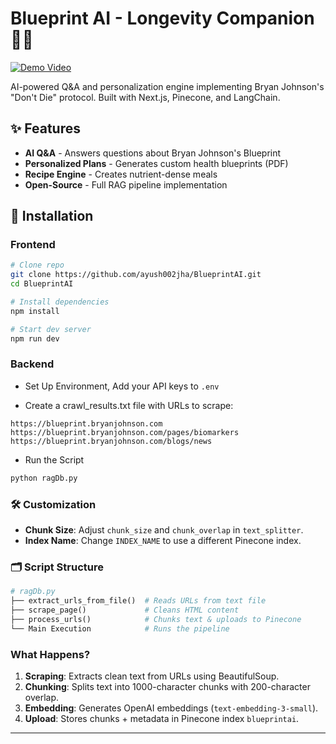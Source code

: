 # Blueprint AI - Longevity Companion 🤖💙

[![Demo Video](https://img.youtube.com/vi/34BXeCM75dU/maxresdefault.jpg)](https://blueprintai.vercel.app)

AI-powered Q&A and personalization engine implementing Bryan Johnson's "Don't Die" protocol. Built with Next.js, Pinecone, and LangChain.

## ✨ Features
- **AI Q&A** - Answers questions about Bryan Johnson's Blueprint
- **Personalized Plans** - Generates custom health blueprints (PDF)
- **Recipe Engine** - Creates nutrient-dense meals
- **Open-Source** - Full RAG pipeline implementation

## 🚀 Installation

### **Frontend**

```bash
# Clone repo
git clone https://github.com/ayush002jha/BlueprintAI.git
cd BlueprintAI

# Install dependencies
npm install

# Start dev server
npm run dev
```

### **Backend**

- Set Up Environment, Add your API keys to `.env`

- Create a crawl_results.txt file with URLs to scrape:

```text
https://blueprint.bryanjohnson.com
https://blueprint.bryanjohnson.com/pages/biomarkers
https://blueprint.bryanjohnson.com/blogs/news
```
- Run the Script

```bash
python ragDb.py
```

### 🛠️ **Customization**
- **Chunk Size**: Adjust `chunk_size` and `chunk_overlap` in `text_splitter`.  
- **Index Name**: Change `INDEX_NAME` to use a different Pinecone index.  

### 🗂️ **Script Structure**
```python
# ragDb.py
├── extract_urls_from_file()  # Reads URLs from text file
├── scrape_page()             # Cleans HTML content
├── process_urls()            # Chunks text & uploads to Pinecone
└── Main Execution            # Runs the pipeline
```

### **What Happens?**
1. **Scraping**: Extracts clean text from URLs using BeautifulSoup.  
2. **Chunking**: Splits text into 1000-character chunks with 200-character overlap.  
3. **Embedding**: Generates OpenAI embeddings (`text-embedding-3-small`).  
4. **Upload**: Stores chunks + metadata in Pinecone index `blueprintai`.

---
